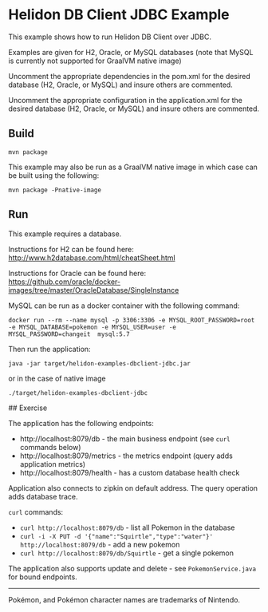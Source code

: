 # Helidon DB Client JDBC Example

This example shows how to run Helidon DB Client over JDBC.

Examples are given for H2, Oracle, or MySQL databases (note that MySQL is currently not supported for GraalVM native image)

Uncomment the appropriate dependencies in the pom.xml for the desired database (H2, Oracle, or MySQL) and insure others are commented.

Uncomment the appropriate configuration in the application.xml for the desired database (H2, Oracle, or MySQL) and insure others are commented.

## Build

```shell
mvn package
```

This example may also be run as a GraalVM native image in which case can be built using the following: 

```shell
mvn package -Pnative-image
```


## Run

This example requires a database. 

Instructions for H2 can be found here: http://www.h2database.com/html/cheatSheet.html

Instructions for Oracle can be found here: https://github.com/oracle/docker-images/tree/master/OracleDatabase/SingleInstance

MySQL can be run as a docker container with the following command:
```shell
docker run --rm --name mysql -p 3306:3306 -e MYSQL_ROOT_PASSWORD=root -e MYSQL_DATABASE=pokemon -e MYSQL_USER=user -e MYSQL_PASSWORD=changeit  mysql:5.7
```


Then run the application:

```shell
java -jar target/helidon-examples-dbclient-jdbc.jar
```
or in the case of native image
```shell
./target/helidon-examples-dbclient-jdbc
```
 
## Exercise

The application has the following endpoints:

- http://localhost:8079/db - the main business endpoint (see `curl` commands below)
- http://localhost:8079/metrics - the metrics endpoint (query adds application metrics)
- http://localhost:8079/health - has a custom database health check

Application also connects to zipkin on default address.
The query operation adds database trace.

`curl` commands:

- `curl http://localhost:8079/db` - list all Pokemon in the database
- `curl -i -X PUT -d '{"name":"Squirtle","type":"water"}' http://localhost:8079/db` - add a new pokemon
- `curl http://localhost:8079/db/Squirtle` - get a single pokemon

The application also supports update and delete - see `PokemonService.java` for bound endpoints.

---

Pokémon, and Pokémon character names are trademarks of Nintendo.
